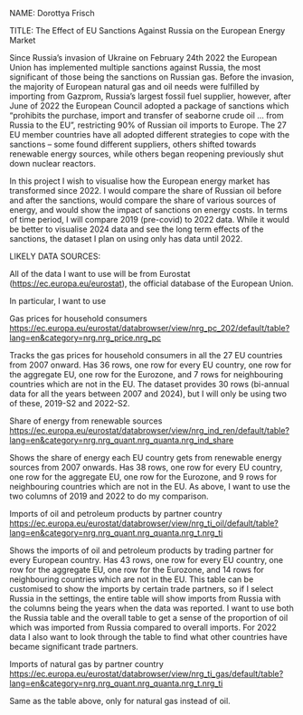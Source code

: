 NAME: Dorottya Frisch

TITLE: The Effect of EU Sanctions Against Russia on the European Energy Market

Since Russia’s invasion of Ukraine on February 24th 2022 the European Union has implemented 
multiple sanctions against Russia, the most significant of those being the sanctions on Russian gas. 
Before the invasion, the majority of European natural gas and oil needs were fulfilled by importing from Gazprom, 
Russia’s largest fossil fuel supplier, however, after June of 2022 the European Council adopted a package of sanctions 
which “prohibits the purchase, import and transfer of seaborne crude oil … from Russia to the EU”, restricting 90% of 
Russian oil imports to Europe. The 27 EU member countries have all adopted different strategies to cope with the 
sanctions – some found different suppliers, others shifted towards renewable energy sources, while others began reopening previously shut down nuclear reactors.

In this project I wish to visualise how the European energy market has transformed since 2022. I would compare 
the share of Russian oil before and after the sanctions, would compare the share of various sources of energy, 
and would show the impact of sanctions on energy costs. In terms of time period, I will compare 2019 (pre-covid) to
2022 data. While it would be better to visualise 2024 data and see the long term effects of the sanctions, the dataset
I plan on using only has data until 2022.


LIKELY DATA SOURCES:

All of the data I want to use will be from Eurostat (https://ec.europa.eu/eurostat), the official database of the European Union. 

In particular, I want to use 

Gas prices for household consumers
https://ec.europa.eu/eurostat/databrowser/view/nrg_pc_202/default/table?lang=en&category=nrg.nrg_price.nrg_pc

Tracks the gas prices for household consumers in all the 27 EU countries from 2007 onward. Has 36 rows, 
one row for every EU country, one row for the aggregate EU, one row for the Eurozone, and 7 rows for neighbouring 
countries which are not in the EU. The dataset provides 30 rows (bi-annual data for all the years between 2007 and 2024), 
but I will only be using two of these, 2019-S2 and 2022-S2.


Share of energy from renewable sources
https://ec.europa.eu/eurostat/databrowser/view/nrg_ind_ren/default/table?lang=en&category=nrg.nrg_quant.nrg_quanta.nrg_ind_share

Shows the share of energy each EU country gets from renewable energy sources from 2007 onwards. Has 38 rows, 
one row for every EU country, one row for the aggregate EU, one row for the Eurozone, and 9 rows for neighbouring 
countries which are not in the EU. As above, I want to use the two columns of 2019 and 2022 to do my comparison.


Imports of oil and petroleum products by partner country
https://ec.europa.eu/eurostat/databrowser/view/nrg_ti_oil/default/table?lang=en&category=nrg.nrg_quant.nrg_quanta.nrg_t.nrg_ti

Shows the imports of oil and petroleum products by trading partner for every European country. Has 43 rows, 
one row for every EU country, one row for the aggregate EU, one row for the Eurozone, and 14 rows for neighbouring 
countries which are not in the EU. This table can be customised to show the imports by certain trade partners, so if I select
Russia in the settings, the entire table will show imports from Russia with the columns being the years when the data was reported.
I want to use both the Russia table and the overall table to get a sense of the proportion of oil which was imported from 
Russia compared to overall imports. For 2022 data I also want to look through the table to find what other countries have 
became significant trade partners. 

Imports of natural gas by partner country
https://ec.europa.eu/eurostat/databrowser/view/nrg_ti_gas/default/table?lang=en&category=nrg.nrg_quant.nrg_quanta.nrg_t.nrg_ti

Same as the table above, only for natural gas instead of oil.
